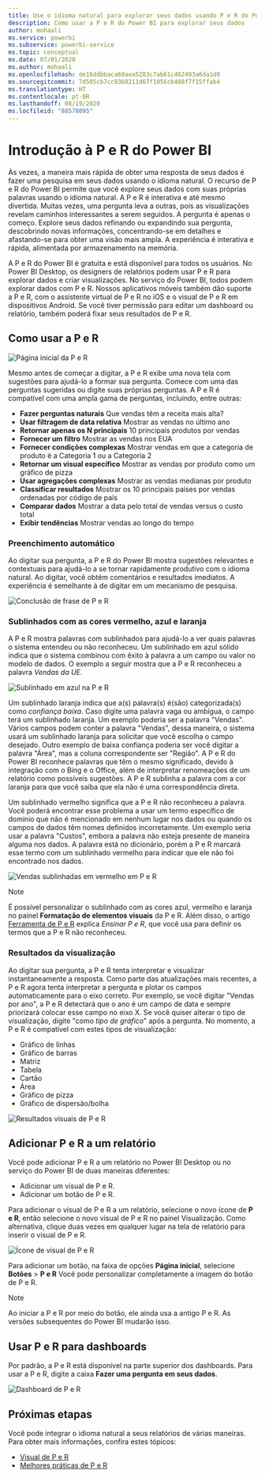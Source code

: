 ```yaml
---
title: Use o idioma natural para explorar seus dados usando P e R do Power BI
description: Como usar a P e R do Power BI para explorar seus dados
author: mohaali
ms.service: powerbi
ms.subservice: powerbi-service
ms.topic: conceptual
ms.date: 07/01/2020
ms.author: mohaali
ms.openlocfilehash: de16ddbbaca69aea5283c7ab61c462493a6da1d0
ms.sourcegitcommit: 7d505cb7cc9360211d67f1056cb488f7f15ffab4
ms.translationtype: HT
ms.contentlocale: pt-BR
ms.lasthandoff: 08/19/2020
ms.locfileid: "88578095"
---
```

# <a name="intro-to-power-bi-qa"></a>Introdução à P e R do Power BI

Às vezes, a maneira mais rápida de obter uma resposta de seus dados é fazer uma pesquisa em seus dados usando o idioma natural. O recurso de P e R do Power BI permite que você explore seus dados com suas próprias palavras usando o idioma natural. A P e R é interativa e até mesmo divertida. Muitas vezes, uma pergunta leva a outras, pois as visualizações revelam caminhos interessantes a serem seguidos. A pergunta é apenas o começo. Explore seus dados refinando ou expandindo sua pergunta, descobrindo novas informações, concentrando-se em detalhes e afastando-se para obter uma visão mais ampla. A experiência é interativa e rápida, alimentada por armazenamento na memória. 

A P e R do Power BI é gratuita e está disponível para todos os usuários. No Power BI Desktop, os designers de relatórios podem usar P e R para explorar dados e criar visualizações. No serviço do Power BI, todos podem explorar dados com P e R. Nossos aplicativos móveis também dão suporte a P e R, com o assistente virtual de P e R no iOS e o visual de P e R em dispositivos Android. Se você tiver permissão para editar um dashboard ou relatório, também poderá fixar seus resultados de P e R.

## <a name="how-to-use-qa"></a>Como usar a P e R

![Página inicial da P e R](media/qna-visual.png)

Mesmo antes de começar a digitar, a P e R exibe uma nova tela com sugestões para ajudá-lo a formar sua pergunta. Comece com uma das perguntas sugeridas ou digite suas próprias perguntas. A P e R é compatível com uma ampla gama de perguntas, incluindo, entre outras:

- **Fazer perguntas naturais** Que vendas têm a receita mais alta?
- **Usar filtragem de data relativa** Mostrar as vendas no último ano
- **Retornar apenas os N principais** 10 principais produtos por vendas
- **Fornecer um filtro** Mostrar as vendas nos EUA
- **Fornecer condições complexas** Mostrar vendas em que a categoria de produto é a Categoria 1 ou a Categoria 2
- **Retornar um visual específico** Mostrar as vendas por produto como um gráfico de pizza
- **Usar agregações complexas** Mostrar as vendas medianas por produto
- **Classificar resultados** Mostrar os 10 principais países por vendas ordenadas por código de país
- **Comparar dados** Mostrar a data pelo total de vendas versus o custo total
- **Exibir tendências** Mostrar vendas ao longo do tempo

### <a name="autocomplete"></a>Preenchimento automático

Ao digitar sua pergunta, a P e R do Power BI mostra sugestões relevantes e contextuais para ajudá-lo a se tornar rapidamente produtivo com o idioma natural. Ao digitar, você obtém comentários e resultados imediatos. A experiência é semelhante à de digitar em um mecanismo de pesquisa.

![Conclusão de frase de P e R](media/qna-suggestion-phrase-completion.png)

### <a name="redblueorange-underlines"></a>Sublinhados com as cores vermelho, azul e laranja

A P e R mostra palavras com sublinhados para ajudá-lo a ver quais palavras o sistema entendeu ou não reconheceu. Um sublinhado em azul sólido indica que o sistema combinou com êxito à palavra a um campo ou valor no modelo de dados. O exemplo a seguir mostra que a P e R reconheceu a palavra *Vendas da UE*.

![Sublinhado em azul na P e R](media/qna-blue-underline.png)

 Um sublinhado laranja indica que a(s) palavra(s) é(são) categorizada(s) como *confiança baixa*. Caso digite uma palavra vaga ou ambígua, o campo terá um sublinhado laranja. Um exemplo poderia ser a palavra "Vendas". Vários campos podem conter a palavra "Vendas", dessa maneira, o sistema usará um sublinhado laranja para solicitar que você escolha o campo desejado. Outro exemplo de baixa confiança poderia ser você digitar a palavra "Área", mas a coluna correspondente ser "Região". A P e R do Power BI reconhece palavras que têm o mesmo significado, devido à integração com o Bing e o Office, além de interpretar renomeações de um relatório como possíveis sugestões. A P e R sublinha a palavra com a cor laranja para que você saiba que ela não é uma correspondência direta.

Um sublinhado vermelho significa que a P e R não reconheceu a palavra. Você poderá encontrar esse problema a usar um termo específico de domínio que não é mencionado em nenhum lugar nos dados ou quando os campos de dados têm nomes definidos incorretamente. Um exemplo seria usar a palavra "Custos", embora a palavra não esteja presente de maneira alguma nos dados. A palavra está no dicionário, porém a P e R marcará esse termo com um sublinhado vermelho para indicar que ele não foi encontrado nos dados.

![Vendas sublinhadas em vermelho em P e R](media/qna-red-underline-costs.png)

> [!NOTE]
> É possível personalizar o sublinhado com as cores azul, vermelho e laranja no painel **Formatação de elementos visuais** da P e R. Além disso, o artigo [Ferramenta de P e R](q-and-a-tooling-teach-q-and-a.md) explica *Ensinar P e R*, que você usa para definir os termos que a P e R não reconheceu.

### <a name="visualization-results"></a>Resultados da visualização

Ao digitar sua pergunta, a P e R tenta interpretar e visualizar instantaneamente a resposta. Como parte das atualizações mais recentes, a P e R agora tenta interpretar a pergunta e plotar os campos automaticamente para o eixo correto. Por exemplo, se você digitar "Vendas por ano", a P e R detectará que o ano é um campo de data e sempre priorizará colocar esse campo no eixo X. Se você quiser alterar o tipo de visualização, digite "como *tipo de gráfico*" após a pergunta. No momento, a P e R é compatível com estes tipos de visualização:

- Gráfico de linhas
- Gráfico de barras
- Matriz
- Tabela
- Cartão
- Área
- Gráfico de pizza
- Gráfico de dispersão/bolha
 
![Resultados visuais de P e R](media/qna-visual-results-date.png)

## <a name="add-qa-to-a-report"></a>Adicionar P e R a um relatório

Você pode adicionar P e R a um relatório no Power BI Desktop ou no serviço do Power BI de duas maneiras diferentes:

- Adicionar um visual de P e R.
- Adicionar um botão de P e R.

Para adicionar o visual de P e R a um relatório, selecione o novo ícone de **P e R**, então selecione o novo visual de P e R no painel Visualização. Como alternativa, clique duas vezes em qualquer lugar na tela de relatório para inserir o visual de P e R.

![Ícone de visual de P e R](media/qna-visual-icon.png)

Para adicionar um botão, na faixa de opções **Página inicial**, selecione **Botões** > **P e R** Você pode personalizar completamente a imagem do botão de P e R.

> [!NOTE]
> Ao iniciar a P e R por meio do botão, ele ainda usa a antigo P e R. As versões subsequentes do Power BI mudarão isso.

## <a name="use-qa-for-dashboards"></a>Usar P e R para dashboards

Por padrão, a P e R está disponível na parte superior dos dashboards. Para usar a P e R, digite a caixa **Fazer uma pergunta em seus dados**.

![Dashboard de P e R](media/qna-dashboard.png)

## <a name="next-steps"></a>Próximas etapas

Você pode integrar o idioma natural a seus relatórios de várias maneiras. Para obter mais informações, confira estes tópicos:

* [Visual de P e R](../visuals/power-bi-visualization-q-and-a.md)
* [Melhores práticas de P e R](q-and-a-best-practices.md)
